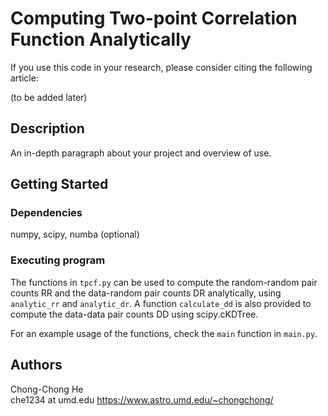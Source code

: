 # Computing Two-point Correlation Function Analytically

If you use this code in your research, please consider citing the
following article:

(to be added later)

## Description

An in-depth paragraph about your project and overview of use.

## Getting Started

### Dependencies

numpy, scipy, numba (optional)

### Executing program

The functions in `tpcf.py` can be used to compute the random-random
pair counts RR and the data-random pair counts DR analytically, using
`analytic_rr` and `analytic_dr`. A function `calculate_dd` is also
provided to compute the data-data pair counts DD using scipy.cKDTree.

For an example usage of the functions, check the `main` function in `main.py`. 

## Authors

Chong-Chong He  
che1234 at umd.edu
<https://www.astro.umd.edu/~chongchong/>
